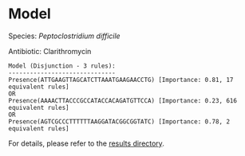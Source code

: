 
# Model

Species: *Peptoclostridium difficile*

Antibiotic: Clarithromycin

```
Model (Disjunction - 3 rules):
------------------------------
Presence(ATTGAAGTTAGCATCTTAAATGAAGAACCTG) [Importance: 0.81, 17 equivalent rules]
OR
Presence(AAAACTTACCCGCCATACCACAGATGTTCCA) [Importance: 0.23, 616 equivalent rules]
OR
Presence(AGTCGCCCTTTTTTAAGGATACGGCGGTATC) [Importance: 0.78, 2 equivalent rules]

```

For details, please refer to the [results directory](../../../../../results/scm_b/peptoclostridium%20difficile/clarithromycin/repeat_6/).

